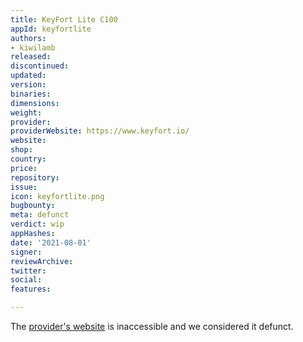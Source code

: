 ```yaml
---
title: KeyFort Lite C100
appId: keyfortlite
authors:
- kiwilamb
released: 
discontinued: 
updated: 
version: 
binaries: 
dimensions: 
weight: 
provider: 
providerWebsite: https://www.keyfort.io/
website: 
shop: 
country: 
price: 
repository: 
issue: 
icon: keyfortlite.png
bugbounty: 
meta: defunct
verdict: wip
appHashes: 
date: '2021-08-01'
signer: 
reviewArchive: 
twitter: 
social: 
features: 

---
```


The [provider's website](https://www.keyfort.io/) is inaccessible and we considered it defunct.

